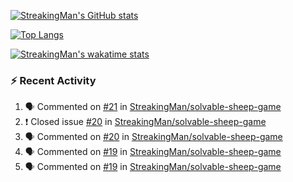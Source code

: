 [![StreakingMan's GitHub stats](https://streakingman-github-readme-stats.vercel.app/api?username=StreakingMan&show_icons=true)](https://github.com/anuraghazra/github-readme-stats)

[![Top Langs](https://streakingman-github-readme-stats.vercel.app/api/top-langs/?username=StreakingMan&layout=compact&langs_count=8)](https://github.com/anuraghazra/github-readme-stats)

[![StreakingMan's wakatime stats](https://streakingman-github-readme-stats.vercel.app/api/wakatime?username=StreakingMan&layout=compact&langs_count=8)](https://github.com/anuraghazra/github-readme-stats)

### :zap: Recent Activity

<!--START_SECTION:activity-->
1. 🗣 Commented on [#21](https://github.com/StreakingMan/solvable-sheep-game/issues/21) in [StreakingMan/solvable-sheep-game](https://github.com/StreakingMan/solvable-sheep-game)
2. ❗️ Closed issue [#20](https://github.com/StreakingMan/solvable-sheep-game/issues/20) in [StreakingMan/solvable-sheep-game](https://github.com/StreakingMan/solvable-sheep-game)
3. 🗣 Commented on [#20](https://github.com/StreakingMan/solvable-sheep-game/issues/20) in [StreakingMan/solvable-sheep-game](https://github.com/StreakingMan/solvable-sheep-game)
4. 🗣 Commented on [#19](https://github.com/StreakingMan/solvable-sheep-game/issues/19) in [StreakingMan/solvable-sheep-game](https://github.com/StreakingMan/solvable-sheep-game)
5. 🗣 Commented on [#19](https://github.com/StreakingMan/solvable-sheep-game/issues/19) in [StreakingMan/solvable-sheep-game](https://github.com/StreakingMan/solvable-sheep-game)
<!--END_SECTION:activity-->


<!---
StreakingMan/StreakingMan is a ✨ special ✨ repository because its `README.md` (this file) appears on your GitHub profile.
You can click the Preview link to take a look at your changes.
--->


